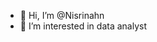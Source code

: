 - 👋 Hi, I’m @Nisrinahn
- 👀 I’m interested in data analyst


<!---
Nisrinahn/Nisrinahn is a ✨ special ✨ repository because its `README.md` (this file) appears on your GitHub profile.
You can click the Preview link to take a look at your changes.
--->
